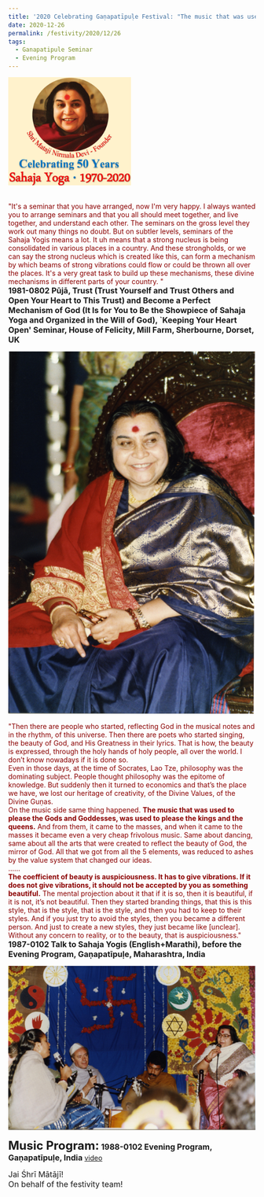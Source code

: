 ```yaml
---
title: '2020 Celebrating Gaṇapatīpuḷe Festival: "The music that was used to please the Gods and Goddesses, was used to please the kings and the queens. And from them, it came to the masses" '
date: 2020-12-26
permalink: /festivity/2020/12/26
tags:
  - Ganapatipule Seminar
  - Evening Program
---
```


<div style="text-align: left"><img src="/images/image00.png" width="250" /></div><br>

<p>
<font color="DarkRed">"It's a seminar that you have arranged, now I'm very happy. I always wanted you to arrange seminars and that you all should meet together, and live together, and understand each other. The seminars on the gross level they work out many things no doubt. But on subtler levels, seminars of the Sahaja Yogis means a lot. It uh means that a strong nucleus is being consolidated in various places in a country. And these strongholds, or we can say the strong nucleus which is created like this, can form a mechanism by which beams of strong vibrations could flow or could be thrown all over the places. It's a very great task to build up these mechanisms, these divine mechanisms in different parts of your country. "</font><br>
<font size="+0"><b>1981-0802 Pūjā, Trust (Trust Yourself and Trust Others and Open Your Heart to This Trust) and Become a Perfect Mechanism of God (It Is for You to Be the Showpiece of Sahaja Yoga and Organized in the Will of God), `Keeping Your Heart Open' Seminar, House of Felicity, Mill Farm, Sherbourne, Dorset, UK</b></font>
</p>

<div style="text-align: center"><img src="/images/image589.png" /></div>

<p>
<font color="DarkRed">"Then there are people who started, reflecting God in the musical notes and in the rhythm, of this universe. Then there are poets who started singing, the beauty of God, and His Greatness in their lyrics. That is how, the beauty is expressed, through the holy hands of holy people, all over the world. I don’t know nowadays if it is done so.<br>
Even in those days, at the time of Socrates, Lao Tze, philosophy was the dominating subject. People thought philosophy was the epitome of knowledge. But suddenly then it turned to economics and that’s the place we have, we lost our heritage of creativity, of the Divine Values, of the Divine Guṇas.<br>
On the music side same thing happened. <b>The music that was used to please the Gods and Goddesses, was used to please the kings and the queens.</b> And from them, it came to the masses, and when it came to the masses it became even a very cheap frivolous music. Same about dancing, same about all the arts that were created to reflect the beauty of God, the mirror of God. All that we got from all the 5 elements, was reduced to ashes by the value system that changed our ideas. <br>
......<br>
<b>The coefficient of beauty is auspiciousness. It has to give vibrations. If it does not give vibrations, it should not be accepted by you as something beautiful.</b> The mental projection about it that if it is so, then it is beautiful, if it is not, it’s not beautiful. Then they started branding things, that this is this style, that is the style, that is the style, and then you had to keep to their styles. And if you just try to avoid the styles, then you became a different person. And just to create a new styles, they just became like [unclear]. Without any concern to reality, or to the beauty, that is auspiciousness."</font><br>
<font size="+0"><b>1987-0102 Talk to Sahaja Yogis (English+Marathi), before the Evening Program, Gaṇapatīpuḷe, Maharashtra, India</b></font>
</p>

<div style="text-align: center"><img src="/images/image590.png" /></div>

<font size="+2"><b>Music Program:</b></font> 
<font size="+0"><b>1988-0102 Evening Program, Gaṇapatīpuḷe, India</b></font>
<a href="https://www.youtube.com/watch?v=Rkd6DCYkxn8&feature=emb_logo&ab_channel=TeachingsofH.H.ShriMatajiNirmalaDevi"> video</a><br>

<p>
<font size="+0">Jai Śhrī Mātājī!<br>
On behalf of the festivity team!</font>
</p>